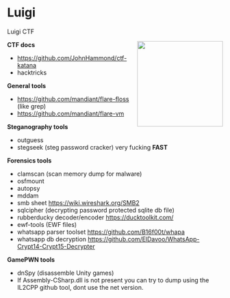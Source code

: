 # Luigi
Luigi CTF

<img align="right" src="https://user-images.githubusercontent.com/35840617/143084494-02a037a4-2d21-4a07-afd1-43b8e9b3cad7.png" width="200">


**CTF docs**
- https://github.com/JohnHammond/ctf-katana
- hacktricks

**General tools**
- https://github.com/mandiant/flare-floss (like grep)
- https://github.com/mandiant/flare-vm

**Steganography tools**
- outguess
- stegseek (steg password cracker) very fucking **FAST**


**Forensics tools**
- clamscan (scan memory dump for malware)
- osfmount
- autopsy
- mddam
- smb sheet https://wiki.wireshark.org/SMB2
- sqlcipher (decrypting password protected sqlite db file)
- rubberducky decoder/encoder https://ducktoolkit.com/
- ewf-tools (EWF files)
- whatsapp parser toolset https://github.com/B16f00t/whapa
- whatsapp db decryption https://github.com/ElDavoo/WhatsApp-Crypt14-Crypt15-Decrypter

**GamePWN tools**
- dnSpy (disassemble Unity games)
- If Assembly-CSharp.dll is not present you can try to dump using the IL2CPP github tool, dont use the net version.
